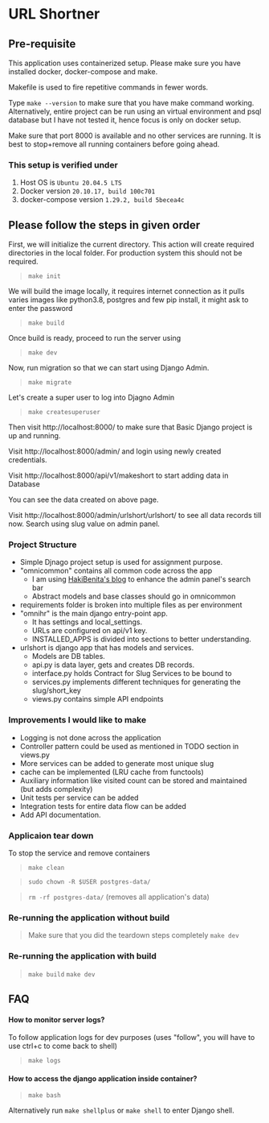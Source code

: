 # URL Shortner

## Pre-requisite
This application uses containerized setup.
Please make sure you have installed docker, docker-compose and make.

Makefile is used to fire repetitive commands in fewer words.

Type `make --version` to make sure that you have make command working.
Alternatively, entire project can be run using an virtual environment and psql database but I have not tested it, hence focus is only on docker setup.

Make sure that port 8000 is available and no other services are running. It is best to stop+remove all running containers before going ahead.

### This setup is verified under
1. Host OS is `Ubuntu 20.04.5 LTS`
2. Docker version `20.10.17, build 100c701`
3. docker-compose version `1.29.2, build 5becea4c`


## Please follow the steps in given order

First, we will initialize the current directory. This action will create required directories in the local folder. For production system this should not be required.
> `make init`

We will build the image locally, it requires internet connection as it pulls varies images like python3.8, postgres and few pip install, it might ask to enter the password
> `make build`

Once build is ready, proceed to run the server using
> `make dev`

Now, run migration so that we can start using Django Admin.
> `make migrate`

Let's create a super user to log into Djagno Admin
>`make createsuperuser`


Then visit http://localhost:8000/ to make sure that Basic Django project is up and running.

Visit http://localhost:8000/admin/ and login using newly created credentials.

Visit http://localhost:8000/api/v1/makeshort to start adding data in Database

You can see the data created on above page.

Visit http://localhost:8000/admin/urlshort/urlshort/ to see all data records till now.
Search using slug value on admin panel.


### Project Structure
- Simple Djnago project setup is used for assignment purpose.
- "omnicommon" contains all common code across the app
    - I am using [HakiBenita's blog](https://hakibenita.com/how-to-add-a-text-filter-to-django-admin) to enhance the admin panel's search bar
    - Abstract models and base classes should go in omnicommon
- requirements folder is broken into multiple files as per environment
- "omnihr" is the main django entry-point app.
    - It has settings and local_settings.
    - URLs are configured on api/v1 key.
    - INSTALLED_APPS is divided into sections to better understanding.
- urlshort is django app that has models and services.
    - Models are DB tables.
    - api.py is data layer, gets and creates DB records.
    - interface.py holds Contract for Slug Services to be bound to
    - services.py implements different techniques for generating the slug/short_key
    - views.py contains simple API endpoints

### Improvements I would like to make
- Logging is not done across the application
- Controller pattern could be used as mentioned in TODO section in views.py
- More services can be added to generate most unique slug
- cache can be implemented (LRU cache from functools)
- Auxiliary information like visited count can be stored and maintained (but adds complexity)
- Unit tests per service can be added
- Integration tests for entire data flow can be added
- Add API documentation.

### Applicaion tear down
To stop the service and remove containers
> `make clean`

> `sudo chown -R $USER postgres-data/`

> `rm -rf postgres-data/` (removes all application's data)

### Re-running the application without build
> Make sure that you did the teardown steps completely
> `make dev`

### Re-running the application with build
> `make build`
> `make dev`


## FAQ
#### How to monitor server logs?

To follow application logs for dev purposes (uses "follow", you will have to use ctrl+c to come back to shell)
> `make logs`


#### How to access the django application inside container?
> `make bash`

Alternatively run `make shellplus` or `make shell` to enter Django shell.





